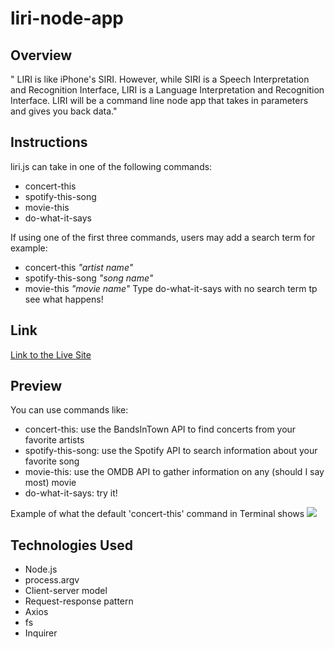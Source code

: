 # liri-node-app

## Overview
" LIRI is like iPhone's SIRI. However, while SIRI is a Speech Interpretation and Recognition Interface, LIRI is a Language Interpretation and Recognition Interface. LIRI will be a command line node app that takes in parameters and gives you back data."

## Instructions
liri.js can take in one of the following commands:
* concert-this 
* spotify-this-song
* movie-this
* do-what-it-says
<p>
If using one of the first three commands, users may add a search term for example:
<p>

* concert-this _"artist name"_ 
* spotify-this-song *"song name"*
* movie-this *"movie name"*
Type do-what-it-says with no search term tp see what happens!

## Link
[Link to the Live Site](https://jnieves14.github.io/liri-node-app/)

## Preview
You can use commands like:
* concert-this: use the BandsInTown API to find concerts from your favorite artists
* spotify-this-song: use the Spotify API to search information about your favorite song
* movie-this: use the OMDB API to gather information on any (should I say most) movie
* do-what-it-says: try it!

Example of what the default 'concert-this' command in Terminal shows
![](liri-preview.gif)


## Technologies Used
* Node.js
* process.argv
* Client-server model
* Request-response pattern
* Axios
* fs
* Inquirer